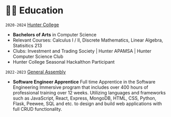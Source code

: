 # 👨‍🎓 Education

`2020-2024` [Hunter College](https://hunter.cuny.edu/)
- **Bachelors of Arts** in Computer Science
- Relevant Courses: Calculus I / II, Discrete Mathematics, Linear Algebra, Statisitics 213
- Clubs: Investment and Trading Society | Hunter APAMSA | Hunter Computer Science Club
- Hunter College Seasonal Hackalthon Participant



`2022-2023` [General Assembly](https://www.ncku.edu.tw/index.php?Lang=en)
- **Software Engineer Apprentice** Full time Apprentice in the Software Engineering Immersive program that includes over 400 hours of professional training over 12 weeks. Utilizing languages and frameworks such as JavaScript, React, Express, MongoDB, HTML, CSS, Python, Flask, Peewee, SQL and etc. to design and build web applications with full CRUD functionality.
